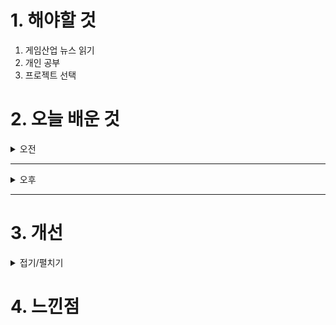 
# 1. 해야할 것

1. 게임산업 뉴스 읽기 
2. 개인 공부  
3. 프로젝트 선택



# 2. 오늘 배운 것

<details>
<summary>오전</summary>

## 오늘의 뉴스
### [기사: 고양이 오피스, 출시 7개월만에 누적 1500만 달러](https://www.inven.co.kr/webzine/news/?news=301779)
![image](https://github.com/user-attachments/assets/cdbe023c-2e3b-4cd9-83b9-3190c7c648bd)

**귀여운 디자인 시뮬레이션?**
```
경영 시뮬레이션
옛날에 내가 컴투스 회사에서 제작한 모바일 게임들을 하면서 타이쿤도 많이 플레이해봤다.
이런 경영 게임의 맛을 잘 살리고 방치형으로 잘 섞어서 귀여운 캐릭터로 대중들에게 접근하면
이렇게 크게 성공할 수 있는 이유가 아닐까?
장르뿐만이 아니라 귀여운 캐릭터와 UI, 모바일 접근성이 중요한 성공 요인 같은데
그렇다면 PC 콘솔류 게임은 어떤 점을 부각해야 성공할 수 있는 걸까?
```


****
## 의사소통
### [유튜브: 똑똑하게 말하는 방법](https://www.youtube.com/watch?v=12LiYoAaahM)
![image](https://github.com/user-attachments/assets/f7bac36f-018f-4e12-a3ac-d7ca923fa611)

**똑똑하게 말하려면?**
1. 큰 그림/프로세스
2. 하고자 하는 바
3. 논리 구조화

### 로지컬 싱킹
1. MECE(중복과 누락)
- 시장 조사3C(고객, 자사, 경쟁사)
- 분석4P(상품, 위치, 가격, 마케팅)

2. So what Why So?



</details>

****

<details>
<summary>오후</summary>

## 왕좌의게임
### [유튜브: 왕좌의 게임](https://www.youtube.com/watch?v=h3UfzMkr8Ks)
![image](https://github.com/user-attachments/assets/32a670af-5f47-4995-a7c9-6d5e05727e17)

[채용공고: 왕좌의 게임 레벨디자인](https://career.netmarble.com/announce/view?anno_id=898)


</details>

****


# 3. 개선


<details>
<summary>접기/펼치기</summary>


</details>



# 4. 느낀점


